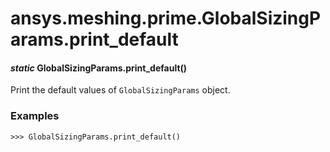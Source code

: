 <a id="ansys-meshing-prime-globalsizingparams-print-default"></a>

# ansys.meshing.prime.GlobalSizingParams.print_default

<a id="ansys.meshing.prime.GlobalSizingParams.print_default"></a>

#### *static* GlobalSizingParams.print_default()

Print the default values of `GlobalSizingParams` object.

### Examples

```pycon
>>> GlobalSizingParams.print_default()
```

<!-- !! processed by numpydoc !! -->
